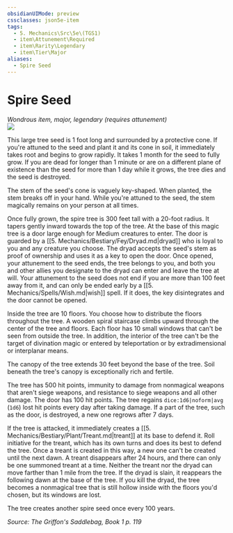 ```yaml
---
obsidianUIMode: preview
cssclasses: json5e-item
tags:
  - 5. Mechanics\Src\5e\(TGS1)
  - item\Attunement\Required
  - item\Rarity\Legendary
  - item\Tier\Major
aliases:
  - Spire Seed
---
```

# Spire Seed
*Wondrous item, major, legendary (requires attunement)*  
![](https://raw.githubusercontent.com/TheGiddyLimit/homebrew/master/_img/TGS1/Spire-Seed.webp#right)  


This large tree seed is 1 foot long and surrounded by a protective cone. If you're attuned to the seed and plant it and its cone in soil, it immediately takes root and begins to grow rapidly. It takes 1 month for the seed to fully grow. If you are dead for longer than 1 minute or are on a different plane of existence than the seed for more than 1 day while it grows, the tree dies and the seed is destroyed.

The stem of the seed's cone is vaguely key-shaped. When planted, the stem breaks off in your hand. While you're attuned to the seed, the stem magically remains on your person at all times.

Once fully grown, the spire tree is 300 feet tall with a 20-foot radius. It tapers gently inward towards the top of the tree. At the base of this magic tree is a door large enough for Medium creatures to enter. The door is guarded by a [[5. Mechanics/Bestiary/Fey/Dryad.md\|dryad]] who is loyal to you and any creature you choose. The dryad accepts the seed's stem as proof of ownership and uses it as a key to open the door. Once opened, your attunement to the seed ends, the tree belongs to you, and both you and other allies you designate to the dryad can enter and leave the tree at will. Your attunement to the seed does not end if you are more than 100 feet away from it, and can only be ended early by a [[5. Mechanics/Spells/Wish.md\|wish]] spell. If it does, the key disintegrates and the door cannot be opened.

Inside the tree are 10 floors. You choose how to distribute the floors throughout the tree. A wooden spiral staircase climbs upward through the center of the tree and floors. Each floor has 10 small windows that can't be seen from outside the tree. In addition, the interior of the tree can't be the target of divination magic or entered by teleportation or by extradimensional or interplanar means.

The canopy of the tree extends 30 feet beyond the base of the tree. Soil beneath the tree's canopy is exceptionally rich and fertile.

The tree has 500 hit points, immunity to damage from nonmagical weapons that aren't siege weapons, and resistance to siege weapons and all other damage. The door has 100 hit points. The tree regains `dice:1d6|noform|avg` (`1d6`) lost hit points every day after taking damage. If a part of the tree, such as the door, is destroyed, a new one regrows after 7 days.

If the tree is attacked, it immediately creates a [[5. Mechanics/Bestiary/Plant/Treant.md\|treant]] at its base to defend it. Roll initiative for the treant, which has its own turns and does its best to defend the tree. Once a treant is created in this way, a new one can't be created until the next dawn. A treant disappears after 24 hours, and there can only be one summoned treant at a time. Neither the treant nor the dryad can move farther than 1 mile from the tree. If the dryad is slain, it reappears the following dawn at the base of the tree. If you kill the dryad, the tree becomes a nonmagical tree that is still hollow inside with the floors you'd chosen, but its windows are lost.

The tree creates another spire seed once every 100 years.

*Source: The Griffon's Saddlebag, Book 1 p. 119*
